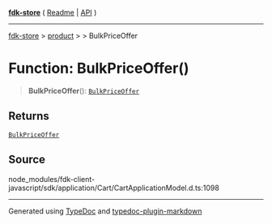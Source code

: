[**fdk-store**](../../../README.md) ( [Readme](../../../README.md) \| [API](../../../API.md) )

---

[fdk-store](../../../API.md) > [product](../../README.md) > [<internal>](../README.md) > BulkPriceOffer

# Function: BulkPriceOffer()

> **BulkPriceOffer**(): [`BulkPriceOffer`](../type-aliases/type-alias.BulkPriceOffer.md)

## Returns

[`BulkPriceOffer`](../type-aliases/type-alias.BulkPriceOffer.md)

## Source

node_modules/fdk-client-javascript/sdk/application/Cart/CartApplicationModel.d.ts:1098

---

Generated using [TypeDoc](https://typedoc.org/) and [typedoc-plugin-markdown](https://www.npmjs.com/package/typedoc-plugin-markdown)
